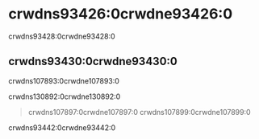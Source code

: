# crwdns93426:0crwdne93426:0

<p class="description">crwdns93428:0crwdne93428:0</p>

## crwdns93430:0crwdne93430:0

crwdns107893:0crwdne107893:0

crwdns130892:0crwdne130892:0

> crwdns107897:0crwdne107897:0 crwdns107899:0crwdne107899:0

crwdns93442:0crwdne93442:0